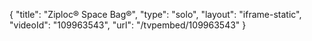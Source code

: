 {
    "title": "Ziploc&reg; Space Bag&reg;",
    "type": "solo",
    "layout": "iframe-static",
    "videoId": "109963543",
    "url": "\/tvpembed\/109963543"
}